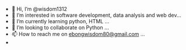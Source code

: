 - 👋 Hi, I’m @wisdom1312
- 👀 I’m interested in software development, data analysis and web dev...
- 🌱 I’m currently learning python, HTML ...
- 💞️ I’m looking to collaborate on Python  ...
- 📫 How to reach me on ebongwisdom80@gmail.com ...
- 

<!---
wisdom1312/wisdom1312 is a ✨ special ✨ repository because its `README.md` (this file) appears on your GitHub profile.
You can click the Preview link to take a look at your changes.
--->
